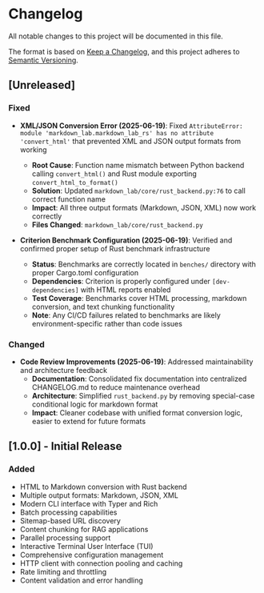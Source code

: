 # Changelog

All notable changes to this project will be documented in this file.

The format is based on [Keep a Changelog](https://keepachangelog.com/en/1.0.0/),
and this project adheres to [Semantic Versioning](https://semver.org/spec/v2.0.0.html).

## [Unreleased]

### Fixed
- **XML/JSON Conversion Error (2025-06-19)**: Fixed `AttributeError: module 'markdown_lab.markdown_lab_rs' has no attribute 'convert_html'` that prevented XML and JSON output formats from working
  - **Root Cause**: Function name mismatch between Python backend calling `convert_html()` and Rust module exporting `convert_html_to_format()`
  - **Solution**: Updated `markdown_lab/core/rust_backend.py:76` to call correct function name
  - **Impact**: All three output formats (Markdown, JSON, XML) now work correctly
  - **Files Changed**: `markdown_lab/core/rust_backend.py`

- **Criterion Benchmark Configuration (2025-06-19)**: Verified and confirmed proper setup of Rust benchmark infrastructure
  - **Status**: Benchmarks are correctly located in `benches/` directory with proper Cargo.toml configuration
  - **Dependencies**: Criterion is properly configured under `[dev-dependencies]` with HTML reports enabled
  - **Test Coverage**: Benchmarks cover HTML processing, markdown conversion, and text chunking functionality
  - **Note**: Any CI/CD failures related to benchmarks are likely environment-specific rather than code issues

### Changed
- **Code Review Improvements (2025-06-19)**: Addressed maintainability and architecture feedback
  - **Documentation**: Consolidated fix documentation into centralized CHANGELOG.md to reduce maintenance overhead
  - **Architecture**: Simplified `rust_backend.py` by removing special-case conditional logic for markdown format
  - **Impact**: Cleaner codebase with unified format conversion logic, easier to extend for future formats

## [1.0.0] - Initial Release

### Added
- HTML to Markdown conversion with Rust backend
- Multiple output formats: Markdown, JSON, XML
- Modern CLI interface with Typer and Rich
- Batch processing capabilities
- Sitemap-based URL discovery
- Content chunking for RAG applications
- Parallel processing support
- Interactive Terminal User Interface (TUI)
- Comprehensive configuration management
- HTTP client with connection pooling and caching
- Rate limiting and throttling
- Content validation and error handling